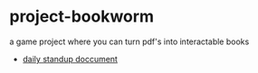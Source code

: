 # project-bookworm
a game project where you can turn pdf's into interactable books


* [daily standup doccument](https://docs.google.com/document/d/e/2PACX-1vSc3DaM4K-wMh1G993mO9SWMg4oZmOvKQwKeo3e9K9Tg2dsF3bSqe7Dz8TZayamOp9dvgiqNgOcroqS/pub)

